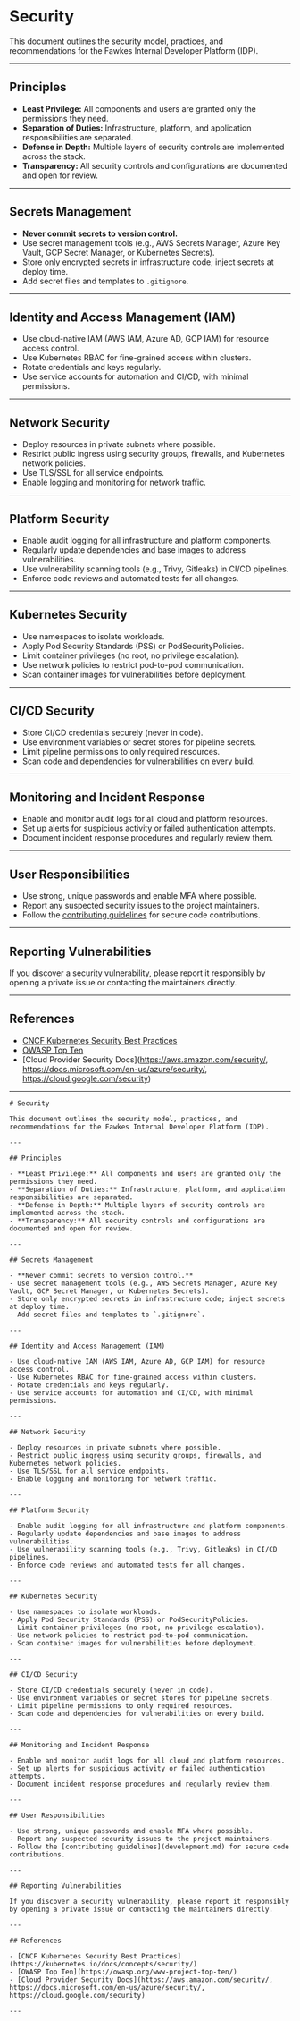 # Security

This document outlines the security model, practices, and recommendations for the Fawkes Internal Developer Platform (IDP).

---

## Principles

- **Least Privilege:** All components and users are granted only the permissions they need.
- **Separation of Duties:** Infrastructure, platform, and application responsibilities are separated.
- **Defense in Depth:** Multiple layers of security controls are implemented across the stack.
- **Transparency:** All security controls and configurations are documented and open for review.

---

## Secrets Management

- **Never commit secrets to version control.**
- Use secret management tools (e.g., AWS Secrets Manager, Azure Key Vault, GCP Secret Manager, or Kubernetes Secrets).
- Store only encrypted secrets in infrastructure code; inject secrets at deploy time.
- Add secret files and templates to `.gitignore`.

---

## Identity and Access Management (IAM)

- Use cloud-native IAM (AWS IAM, Azure AD, GCP IAM) for resource access control.
- Use Kubernetes RBAC for fine-grained access within clusters.
- Rotate credentials and keys regularly.
- Use service accounts for automation and CI/CD, with minimal permissions.

---

## Network Security

- Deploy resources in private subnets where possible.
- Restrict public ingress using security groups, firewalls, and Kubernetes network policies.
- Use TLS/SSL for all service endpoints.
- Enable logging and monitoring for network traffic.

---

## Platform Security

- Enable audit logging for all infrastructure and platform components.
- Regularly update dependencies and base images to address vulnerabilities.
- Use vulnerability scanning tools (e.g., Trivy, Gitleaks) in CI/CD pipelines.
- Enforce code reviews and automated tests for all changes.

---

## Kubernetes Security

- Use namespaces to isolate workloads.
- Apply Pod Security Standards (PSS) or PodSecurityPolicies.
- Limit container privileges (no root, no privilege escalation).
- Use network policies to restrict pod-to-pod communication.
- Scan container images for vulnerabilities before deployment.

---

## CI/CD Security

- Store CI/CD credentials securely (never in code).
- Use environment variables or secret stores for pipeline secrets.
- Limit pipeline permissions to only required resources.
- Scan code and dependencies for vulnerabilities on every build.

---

## Monitoring and Incident Response

- Enable and monitor audit logs for all cloud and platform resources.
- Set up alerts for suspicious activity or failed authentication attempts.
- Document incident response procedures and regularly review them.

---

## User Responsibilities

- Use strong, unique passwords and enable MFA where possible.
- Report any suspected security issues to the project maintainers.
- Follow the [contributing guidelines](development.md) for secure code contributions.

---

## Reporting Vulnerabilities

If you discover a security vulnerability, please report it responsibly by opening a private issue or contacting the maintainers directly.

---

## References

- [CNCF Kubernetes Security Best Practices](https://kubernetes.io/docs/concepts/security/)
- [OWASP Top Ten](https://owasp.org/www-project-top-ten/)
- [Cloud Provider Security Docs](https://aws.amazon.com/security/, https://docs.microsoft.com/en-us/azure/security/, https://cloud.google.com/security)

---
```<!-- filepath: /Users/philruff/projects/github/paruff/fawkes/docs/security.md -->
# Security

This document outlines the security model, practices, and recommendations for the Fawkes Internal Developer Platform (IDP).

---

## Principles

- **Least Privilege:** All components and users are granted only the permissions they need.
- **Separation of Duties:** Infrastructure, platform, and application responsibilities are separated.
- **Defense in Depth:** Multiple layers of security controls are implemented across the stack.
- **Transparency:** All security controls and configurations are documented and open for review.

---

## Secrets Management

- **Never commit secrets to version control.**
- Use secret management tools (e.g., AWS Secrets Manager, Azure Key Vault, GCP Secret Manager, or Kubernetes Secrets).
- Store only encrypted secrets in infrastructure code; inject secrets at deploy time.
- Add secret files and templates to `.gitignore`.

---

## Identity and Access Management (IAM)

- Use cloud-native IAM (AWS IAM, Azure AD, GCP IAM) for resource access control.
- Use Kubernetes RBAC for fine-grained access within clusters.
- Rotate credentials and keys regularly.
- Use service accounts for automation and CI/CD, with minimal permissions.

---

## Network Security

- Deploy resources in private subnets where possible.
- Restrict public ingress using security groups, firewalls, and Kubernetes network policies.
- Use TLS/SSL for all service endpoints.
- Enable logging and monitoring for network traffic.

---

## Platform Security

- Enable audit logging for all infrastructure and platform components.
- Regularly update dependencies and base images to address vulnerabilities.
- Use vulnerability scanning tools (e.g., Trivy, Gitleaks) in CI/CD pipelines.
- Enforce code reviews and automated tests for all changes.

---

## Kubernetes Security

- Use namespaces to isolate workloads.
- Apply Pod Security Standards (PSS) or PodSecurityPolicies.
- Limit container privileges (no root, no privilege escalation).
- Use network policies to restrict pod-to-pod communication.
- Scan container images for vulnerabilities before deployment.

---

## CI/CD Security

- Store CI/CD credentials securely (never in code).
- Use environment variables or secret stores for pipeline secrets.
- Limit pipeline permissions to only required resources.
- Scan code and dependencies for vulnerabilities on every build.

---

## Monitoring and Incident Response

- Enable and monitor audit logs for all cloud and platform resources.
- Set up alerts for suspicious activity or failed authentication attempts.
- Document incident response procedures and regularly review them.

---

## User Responsibilities

- Use strong, unique passwords and enable MFA where possible.
- Report any suspected security issues to the project maintainers.
- Follow the [contributing guidelines](development.md) for secure code contributions.

---

## Reporting Vulnerabilities

If you discover a security vulnerability, please report it responsibly by opening a private issue or contacting the maintainers directly.

---

## References

- [CNCF Kubernetes Security Best Practices](https://kubernetes.io/docs/concepts/security/)
- [OWASP Top Ten](https://owasp.org/www-project-top-ten/)
- [Cloud Provider Security Docs](https://aws.amazon.com/security/, https://docs.microsoft.com/en-us/azure/security/, https://cloud.google.com/security)

---